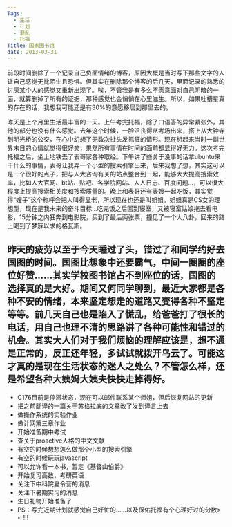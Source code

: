 ```yaml
---
Tags:
  - 生活
  - 计划
  - 混乱
  - 托福
Title: 国家图书馆
date: 2013-03-31
---
```


前段时间删除了一个记录自己负面情绪的博客，原因大概是当时写下那些文字的人让自己感觉无比陌生且恐惧。但其实在删除那个博客的后几天，里面记录的熟悉的讨厌某个人的感觉又重新出现了。唉，不管我是有多么不愿意面对自己阴暗的一面，就算删掉了所有的证据，那种感觉也会悄悄在心里滋生。所以，如果吐槽星真的存在的话，我想我可能还是有30%的意愿移居到那里去的。

昨天是上个月里生活最丰富的一天。上午考完托福，除了口语答的异常紧张外，其他的部分也没有什么感觉。去年这个时候，一脸沮丧得从考场出来，搭上从大钟寺到明光桥的公交，在心中幻想了无数次扯头发抓狂的情形。<!--more-->现在想起来当时一副世界末日的心情就觉得很好笑，果然所有事情在时间的面前都显得好无力。这次考完托福之后，坐上地铁去了表哥家各种取经。下午讲了些关于没事的话拿ubuntu来干什么的事情，表哥让我弄一个小型的搜索引擎出来，后来我想了想，其实这可以是一个很好的点子，把与人大咨询有关的站点整合到一起，能够大大提高搜索效率，比如人大官网、bt站、贴吧、各学院网站、人人日志、百度问题...，可以很大程度上提高搜索相关度和搜索质量的。晚上和表哥还有表嫂一起吃饭，其实觉得“嫂子”这个称呼会把人叫得显老，所以现在也还是叫姐姐。姐姐真是CS女的理想型，现在是我未来的奋斗目标...吃完饭之后回到寝室，又被寝室姑娘拖去看电影，15分钟之内狂奔到电影院，买到了最后两张票，撞见了一个大八卦，回来的路上喝到了梦寐以求的格瓦斯。

昨天的疲劳以至于今天睡过了头，错过了和同学约好去国图的时间。国图比想象中还要霸气，中间一圈圈的座位好赞……其实学校图书馆占不到座位的话，国图的选择真的是大好。期间又何同学聊到，最近大家都是各种不安的情绪，本来坚定想走的道路又变得各种不坚定等等。前几天自己也是陷入了慌乱，给爸爸打了很长的电话，用自己也理不清的思路讲了各种可能性和错过的机会。其实大人们对于我们烦恼的理解应该是，想不通是正常的，反正还年轻，多试试就拨开乌云了。可能这才真的是现在生活状态的迷人之处么？不管怎么样，还是希望各种大姨妈大姨夫快快走掉得好。
-------------------------------------------
* C176目前是停滞状态，现在可以邮件联系某个师姐，但后恢复网站的更新
* 把之前翻译的一篇关于苏格拉底的文章改了发到译言上去
* 做操作系统的实验作业
* 做计网第三章作业
* 开始准备期中考试
* 查关于proactive人格的中文文献
* 有空的时候想想怎么做那个小型的搜索引擎
* 有空的时候玩玩javascript
* 可以允许看一本书，暂定《基督山伯爵》
* 开始复习高数，考研英语
* 关注下中科院夏令营的消息
* 关注下暑期实习的消息
* 生日礼物开始准备了
* PS：写完近期计划就感觉自己好忙的……以及保佑托福有个心理好过的分数>< !!!